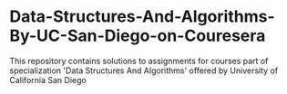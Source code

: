 # Data-Structures-And-Algorithms-By-UC-San-Diego-on-Couresera
This repository contains solutions to assignments for courses part of specialization 'Data Structures And Algorithms' offered by University of California San Diego
